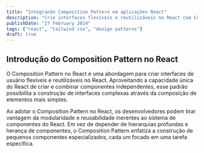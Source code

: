 ```yaml
---
title: "Integrando Composition Pattern em aplicações React"
description: "Crie interfaces flexíveis e reutilizáveis no React com Composition Pattern. Simplifique a construção usando pequenos componentes."
publishDate: "27 February 2024"
tags: ["react", "tailwind css", "design patterns"]
draft: true
---
```


## Introdução do Composition Pattern no React

O Composition Pattern no React é uma abordagem para criar interfaces de usuário flexíveis e reutilizáveis no React. Aproveitando a capacidade única do React de criar e combinar componentes independentes, esse padrão possibilita a construção de interfaces complexas através da composição de elementos mais simples.

Ao adotar o Composition Pattern no React, os desenvolvedores podem tirar vantagem da modularidade e reusabilidade inerentes ao sistema de componentes do React. Em vez de depender de hierarquias profundas e herança de componentes, o Composition Pattern enfatiza a construção de pequenos componentes especializados, cada um focado em uma tarefa específica.
